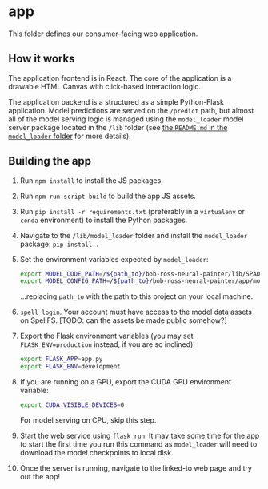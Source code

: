 # app

This folder defines our consumer-facing web application.

## How it works

The application frontend is in React. The core of the application is a drawable HTML Canvas with click-based interaction logic.

The application backend is a structured as a simple Python-Flask application. Model predictions are served on the `/predict` path, but almost all of the model serving logic is managed using the `model_loader` model server package located in the `/lib` folder (see [the `README.md` in the `model_loader` folder](https://github.com/ResidentMario/bob-ross-neural-painter/tree/master/lib/model_loader) for more details).

## Building the app

1. Run `npm install` to install the JS packages.
2. Run `npm run-script build` to build the app JS assets.
3. Run `pip install -r requirements.txt` (preferably in a `virtualenv` or `conda` environment) to install the Python packages.
4. Navigate to the `/lib/model_loader` folder and install the `model_loader` package: `pip install .`
5. Set the environment variables expected by `model_loader`:

    ```bash
    export MODEL_CODE_PATH=/${path_to}/bob-ross-neural-painter/lib/SPADE-master/
    export MODEL_CONFIG_PATH=/${path_to}/bob-ross-neural-painter/app/models/
    ```

   ...replacing `path_to` with the path to this project on your local machine.
6. `spell login`. Your account must have access to the model data assets on SpellFS. [TODO: can the assets be made public somehow?]
7. Export the Flask environment variables (you may set `FLASK_ENV=production` instead, if you are so inclined):

   ```bash
   export FLASK_APP=app.py
   export FLASK_ENV=development
   ```

8. If you are running on a GPU, export the CUDA GPU environment variable:

   ```bash
   export CUDA_VISIBLE_DEVICES=0
   ```

   For model serving on CPU, skip this step.

9. Start the web service using `flask run`. It may take some time for the app to start the first time you run this command as `model_loader` will need to download the model checkpoints to local disk.
10. Once the server is running, navigate to the linked-to web page and try out the app!
